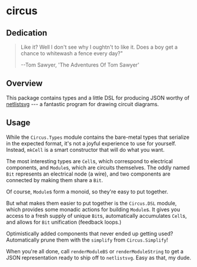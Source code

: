 # circus

## Dedication

> Like it? Well I don't see why I oughtn't to like it. Does a boy get a chance
> to whitewash a fence every day?"
>
> --Tom Sawyer, 'The Adventures Of Tom Sawyer'


## Overview

This package contains types and a little DSL for producing JSON worthy of [netlistsvg](https://github.com/nturley/netlistsvg) --- a fantastic program for drawing circuit diagrams.


## Usage

While the `Circus.Types` module contains the bare-metal types that serialize in
the expected format, it's not a joyful experience to use for yourself. Instead,
`mkCell` is a smart constructor that will do what you want.

The most interesting types are `Cell`s, which correspond to electrical
components, and `Module`s, which are circuits themselves. The oddly named `Bit`
represents an electrical node (a wire), and two components are connected by
making them share a `Bit`.

Of course, `Module`s form a monoid, so they're easy to put together.

But what makes them easier to put together is the `Circus.DSL` module, which
provides some monadic actions for building `Module`s. It gives you access to a
fresh supply of unique `Bit`s, automatically accumulates `Cell`s, and allows for
`Bit` unification (feedback loops.)

Optimistically added components that never ended up getting used? Automatically
prune them with the `simplify` from `Circus.Simplify`!

When you're all done, call `renderModuleBS` or `renderModuleString` to get a
JSON representation ready to ship off to `netlistsvg`. Easy as that, my dude.

